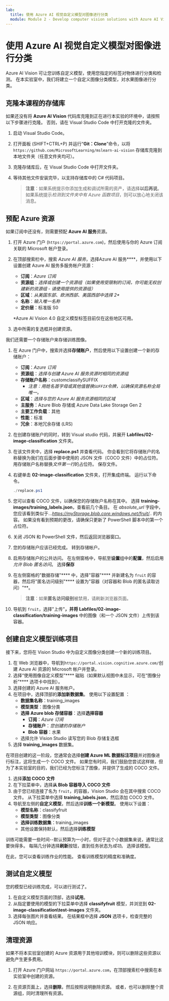 ```yaml
---
lab:
  title: 使用 Azure AI 视觉自定义模型对图像进行分类
  module: Module 2 - Develop computer vision solutions with Azure AI Vision
---
```


# 使用 Azure AI 视觉自定义模型对图像进行分类

Azure AI Vision 可让您训练自定义模型，使用您指定的标签对物体进行分类和检测。 在本实验室中，我们将建立一个自定义图像分类模型，对水果图像进行分类。

## 克隆本课程的存储库

如果还没有将 **Azure AI Vision** 代码库克隆到正在进行本实验的环境中，请按照以下步骤进行克隆。 否则，请在 Visual Studio Code 中打开克隆的文件夹。

1. 启动 Visual Studio Code。
2. 打开面板 (SHIFT+CTRL+P) 并运行“**Git：Clone**”命令，以将 `https://github.com/MicrosoftLearning/mslearn-ai-vision` 存储库克隆到本地文件夹（任意文件夹均可）。
3. 克隆存储库后，在 Visual Studio Code 中打开文件夹。
4. 等待其他文件安装完毕，以支持存储库中的 C# 代码项目。

    > **注意**：如果系统提示你添加生成和调试所需的资产，请选择**以后再说**。 如果系统提示*检测到文件夹中有 Azure 函数项目*，则可以放心地关闭该消息。

## 预配 Azure 资源

如果订阅中还没有，则需要预配 **Azure AI 服务**资源。

1. 打开 Azure 门户 (`https://portal.azure.com`)，然后使用与你的 Azure 订阅关联的 Microsoft 帐户登录。
2. 在顶部搜索栏中，搜索 *Azure AI 服务*，选择Azure AI 服务****，并使用以下设置创建 Azure AI 服务多服务帐户资源：
    - **订阅**：*Azure 订阅*
    - **资源组**：*选择或创建一个资源组（如果使用受限制的订阅，你可能无权创建新的资源组 - 请使用提供的资源组）*
    - **区域**：*从美国东部、欧洲西部、美国西部中选择 2\**
    - **名称**：*输入唯一名称*
    - **定价层**：标准版 S0

    \*Azure AI Vision 4.0 自定义模型标签目前仅在这些地区可用。

3. 选中所需的复选框并创建资源。
<!--4. When the resource has been deployed, go to it and view its **Keys and Endpoint** page. You will need the endpoint and one of the keys from this page in a future step. Save them off or leave this browser tab open.-->

我们还需要一个存储账户来存储训练图像。

1. 在 Azure 门户中，搜索并选择**存储账户**，然后使用以下设置创建一个新的存储账户：
    - **订阅**：*Azure 订阅*
    - **资源组**：*选择与创建 Azure AI 服务资源时相同的资源组*
    - **存储账户名称**：customclassifySUFFIX 
        - *注意：用姓名首字母或其他值替换`SUFFIX`令牌，以确保资源名称全局唯一。*
    - **区域**：*选择与您的 Azure AI 服务资源相同的区域*
    - **主服务**：Azure Blob 存储或 Azure Data Lake Storage Gen 2
    - **主要工作负载**：其他
    - **性能**：标准
    - **冗余**：本地冗余存储 (LRS)
1. 在创建存储账户的同时，转到 Visual studio 代码，并展开 **Labfiles/02-image-classification** 文件夹。
1. 在该文件夹中，选择 **replace.ps1** 并查看代码。 你会看到它将存储账户的名称替换为我们在后面步骤中使用的 JSON 文件（COCO 文件）中的占位符。 用存储账户名称替换*文件第一行*的占位符。 保存文件。
1. 右键单击 **02-image-classification** 文件夹，打开集成终端。 运行以下命令。

    ```powershell
    ./replace.ps1
    ```

1. 您可以查看 COCO 文件，以确保您的存储账户名称在其中。 选择 **training-images/training_labels.json**，查看前几个条目。 在 *absolute_url* 字段中，您应该看到类似于...*https://myStorage.blob.core.windows.net/fruit/..* 的内容。 如果没有看到预期的更改，请确保只更新了 PowerShell 脚本中的第一个占位符。
1. 关闭 JSON 和 PowerShell 文件，然后返回浏览器窗口。
1. 您的存储账户应该已经完成。 转到存储帐户。
1. 启用存储账户的公共访问。 在左侧窗格中，导航至**设置**组中的**配置**，然后启用*允许 Blob 匿名访问*。 选择**保存**
1. 在左侧窗格的"数据存储"**** 中，选择"容器"**** 并新建名为 `fruit` 的容器，然后将"匿名访问级别"**** 设置为"容器（对容器和 Blob 的匿名读取访问）"**。

    > **注意**：如果**匿名访问级别**被禁用，请刷新浏览器页面。

1. 导航到 `fruit`，选择"上传"****，并将 Labfiles/02-image-classification/training-images**** 中的图像（和一个 JSON 文件）上传到该容器。

## 创建自定义模型训练项目

接下来，您将在 Vision Studio 中为自定义图像分类创建一个新的训练项目。

1. 在 Web 浏览器中，导航到`https://portal.vision.cognitive.azure.com/`创建 Azure AI 资源的 Microsoft 帐户并登录。
1. 选择“使用图像自定义模型”**** 磁贴（如果默认视图中未显示，可在“图像分析”**** 选项卡中找到）。
1. 选择创建的 Azure AI 服务帐户。
1. 在项目中，选择顶部的**添加新数据集**。 使用以下设置配置 ：
    - **数据集名称**：training_images
    - **模型类型**：图像分类
    - **选择 Azure blob 存储容器**：选择**选择容器**
        - **订阅**：*Azure 订阅*
        - **存储账户**：*您创建的存储账户*
        - **Blob 容器**：水果
    - 选择允许 Vision Studio 读写您的 Blob 存储复选框
1. 选择 **training_images** 数据集。

在项目创建的这一阶段，您通常会选择**创建 Azure ML 数据标注项目**并对图像进行标注，这将生成一个 COCO 文件。 如果您有时间，我们鼓励您尝试这样做，但为了本实验室的目的，我们已经为您标注了图像，并提供了生成的 COCO 文件。

1. 选择**添加 COCO 文件**
1. 在下拉菜单中，选择**从 Blob 容器导入 COCO 文件**
1. 由于您已经连接了名为 `fruit`，的容器，Vision Studio 会在其中搜索 COCO 文件。 从下拉菜单中选择 **training_labels.json**，然后添加 COCO 文件。
1. 导航至左侧的**自定义模型**，然后选择**训练一个新模型**。 使用以下设置：
    - **模型名称**：classifyfruit
    - **模型类型**：图像分类
    - **选择训练数据集**：training_images
    - 其他设置保持默认，然后选择**训练模型**

训练可能需要一些时间--默认预算为一小时，但对于这个小数据集来说，通常比这要快得多。 每隔几分钟选择**刷新**按钮，直到任务状态为*成功*。 选择该模型。

在此，您可以查看训练作业的性能。 查看训练模型的精度和准确度。

## 测试自定义模型

您的模型已经训练完成，可以进行测试了。

1. 在自定义模型页面的顶部，选择**试用**。
1. 从指定要使用的模型的下拉菜单中选择 **classifyfruit** 模型，并浏览到 **02-image-classification\test-images** 文件夹。
1. 选择每张图片并查看结果。 在结果框中选择 **JSON** 选项卡，检查完整的 JSON 响应。

<!-- Option coding example to run-->
## 清理资源

如果不将本实验室创建的 Azure 资源用于其他培训模块，则可以删除这些资源以避免产生更多费用。

1. 打开 Azure 门户网站 `https://portal.azure.com`，在顶部搜索栏中搜索在本实验室中创建的资源。

2. 在资源页面上，选择**删除**，然后按照说明删除资源。 或者，也可以删除整个资源组，同时清理所有资源。
